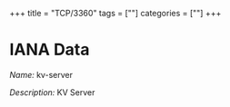 +++
title = "TCP/3360"
tags = [""]
categories = [""]
+++

# IANA Data

_Name:_ kv-server

_Description:_ KV Server

